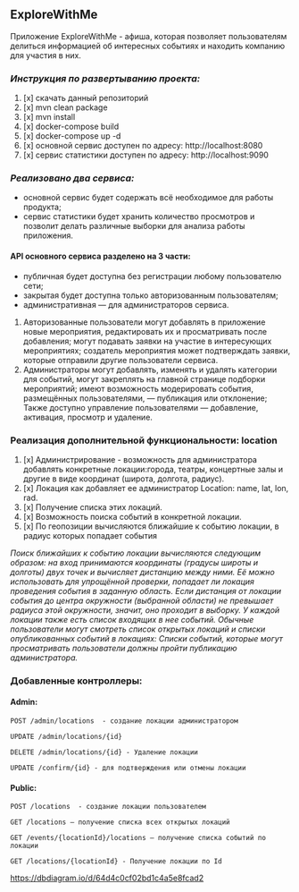 ## ExploreWithMe
Приложение ExploreWithMe - афиша, которая позволяет пользователям делиться информацией об интересных событиях и находить компанию для участия в них.

### **_Инструкция по развертыванию проекта:_**
1. [x] скачать данный репозиторий
2. [x] mvn clean package
3. [x] mvn install
4. [x] docker-compose build
5. [x] docker-compose up -d
6. [x] основной сервис доступен по адресу: http://localhost:8080
7. [x] сервис статистики доступен по адресу: http://localhost:9090

### _Реализовано два сервиса:_
* основной сервис будет содержать всё необходимое для работы продукта;
* сервис статистики будет хранить количество просмотров и позволит делать различные выборки для анализа работы приложения.

#### API основного сервиса разделено на 3 части:
- публичная будет доступна без регистрации любому пользователю сети;
- закрытая будет доступна только авторизованным пользователям;
- административная — для администраторов сервиса.

1. Авторизованные пользователи могут добавлять в приложение новые мероприятия, редактировать их и просматривать после добавления;
могут подавать заявки на участие в интересующих мероприятиях;
создатель мероприятия может подтверждать заявки, которые отправили другие пользователи сервиса.
2. Администраторы могут добавлять, изменять и удалять категории для событий, могут закреплять на главной странице подборки мероприятий;
имеют возможность модерировать события, размещённых пользователями, — публикация или отклонение;
Также доступно управление пользователями — добавление, активация, просмотр и удаление.


### Реализация дополнительной функциональности: location
1. [x] Администрирование - возможность для администратора добавлять конкретные локации:города, театры, концертные залы и другие в виде координат (широта, долгота, радиус).
2. [x] Локация как добавляет ее администратор Location: name, lat, lon, rad.
3. [x] Получение списка этих локаций.
4. [x] Возможность поиска событий в конкретной локации.
5. [x] По геопозиции вычисляются ближайшие к событию локации, в радиус которых попадает события

_Поиск ближайших к событию локации вычисляются следующим образом: на вход принимаются координаты (градусы широты и долготы) двух точек и вычисляет дистанцию между ними.
Её можно использовать для упрощённой проверки, попадает ли локация проведения события в заданную область.
Если дистанция от локации события до центра окружности (выбранной области) не превышает радиуса этой окружности, значит, оно проходит в выборку.
У каждой локации также есть список входящих в нее событий.
Обычные пользователи могут смотреть список открытых локаций и списки опубликованных событий в локациях:
Списки событий, которые могут просматривать пользователи должны пройти публикацию администратора._

### Добавленные контроллеры:
#### Admin:
``` POST /admin/locations  - создание локации администратором ```

``` UPDATE /admin/locations/{id} ```

``` DELETE /admin/locations/{id} - Удаление локации ```

``` UPDATE /confirm/{id} - для подтверждения или отмены локации ```

#### Public:
``` POST /locations  - создание локации пользователем ```

``` GET /locations – получение списка всех открытых локаций ```

``` GET /events/{locationId}/locations – получение списка событий по локации ```

``` GET /locations/{locationId} - Получение локации по Id ```

https://dbdiagram.io/d/64d4c0cf02bd1c4a5e8fcad2
